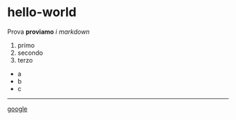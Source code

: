# hello-world
Prova
**proviamo**
*i markdown*
1. primo
2. secondo
3. terzo
- a
- b
- c
---
[google](www.google.com)
